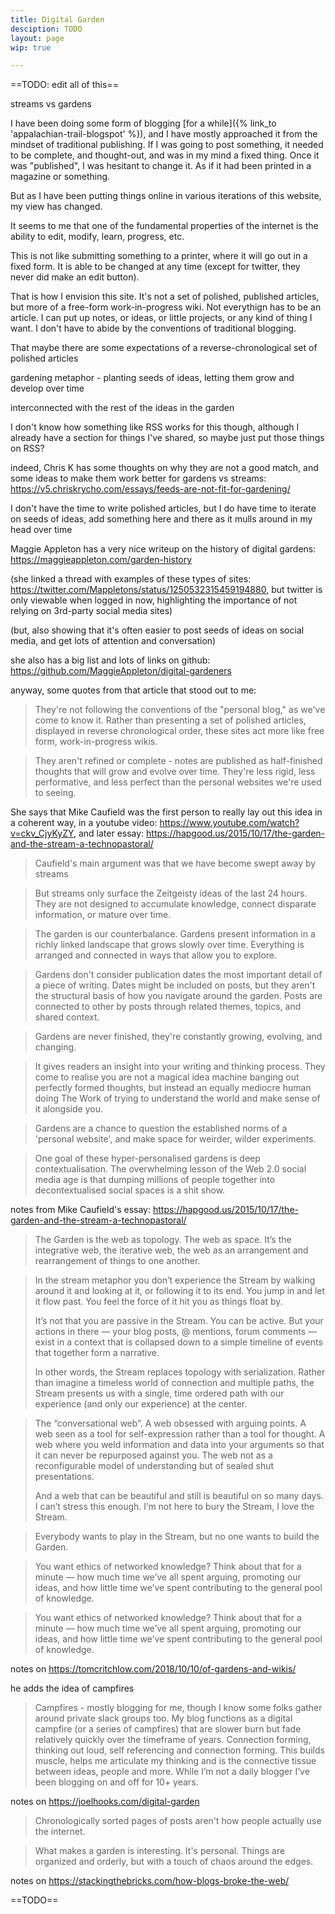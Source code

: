 ```yaml
---
title: Digital Garden
desciption: TODO
layout: page
wip: true

---
```


==TODO: edit all of this==

streams vs gardens

I have been doing some form of blogging [for a while]({% link_to 'appalachian-trail-blogspot' %}), and I have mostly approached it from the mindset of traditional publishing. If I was going to post something, it needed to be complete, and thought-out, and was in my mind a fixed thing. Once it was "published", I was hesitant to change it. As if it had been printed in a magazine or something.

But as I have been putting things online in various iterations of this website, my view has changed.

It seems to me that one of the fundamental properties of the internet is the ability to edit, modify, learn, progress, etc.

This is not like submitting something to a printer, where it will go out in a fixed form. It is able to be changed at any time (except for twitter, they never did make an edit button).

That is how I envision this site. It's not a set of polished, published articles, but more of a free-form work-in-progress wiki. Not everythign has to be an article. I can put up notes, or ideas, or little projects, or any kind of thing I want. I don't have to abide by the conventions of traditional blogging.

That maybe there are some expectations of a reverse-chronological set of polished articles

gardening metaphor - planting seeds of ideas, letting them grow and develop over time

interconnected with the rest of the ideas in the garden

I don't know how something like RSS works for this though, although I already have a section for things I've shared, so maybe just put those things on RSS?

indeed, Chris K has some thoughts on why they are not a good match, and some ideas to make them work better for gardens vs streams: https://v5.chriskrycho.com/essays/feeds-are-not-fit-for-gardening/

I don't have the time to write polished articles, but I do have time to iterate on seeds of ideas, add something here and there as it mulls around in my head over time

Maggie Appleton has a very nice writeup on the history of digital gardens: https://maggieappleton.com/garden-history

(she linked a thread with examples of these types of sites: https://twitter.com/Mappletons/status/1250532315459194880, but twitter is only viewable when logged in now, highlighting the importance of not relying on 3rd-party social media sites)

(but, also showing that it's often easier to post seeds of ideas on social media, and get lots of attention and conversation)

she also has a big list and lots of links on github: https://github.com/MaggieAppleton/digital-gardeners

anyway, some quotes from that article that stood out to me:

> They're not following the conventions of the "personal blog," as we've come to know it. Rather than presenting a set of polished articles, displayed in reverse chronological order, these sites act more like free form, work-in-progress wikis.

> They aren't refined or complete - notes are published as half-finished thoughts that will grow and evolve over time. They're less rigid, less performative, and less perfect than the personal websites we're used to seeing.

She says that Mike Caufield was the first person to really lay out this idea in a coherent way, in a youtube video: https://www.youtube.com/watch?v=ckv_CjyKyZY, and later essay: https://hapgood.us/2015/10/17/the-garden-and-the-stream-a-technopastoral/

> Caufield's main argument was that we have become swept away by streams

> But streams only surface the Zeitgeisty ideas of the last 24 hours. They are not designed to accumulate knowledge, connect disparate information, or mature over time.

> The garden is our counterbalance. Gardens present information in a richly linked landscape that grows slowly over time. Everything is arranged and connected in ways that allow you to explore.


> Gardens don't consider publication dates the most important detail of a piece of writing. Dates might be included on posts, but they aren't the structural basis of how you navigate around the garden. Posts are connected to other by posts through related themes, topics, and shared context.

> Gardens are never finished, they're constantly growing, evolving, and changing.

> It gives readers an insight into your writing and thinking process. They come to realise you are not a magical idea machine banging out perfectly formed thoughts, but instead an equally mediocre human doing The Work of trying to understand the world and make sense of it alongside you.

> Gardens are a chance to question the established norms of a 'personal website', and make space for weirder, wilder experiments.

> One goal of these hyper-personalised gardens is deep contextualisation. The overwhelming lesson of the Web 2.0 social media age is that dumping millions of people together into decontextualised social spaces is a shit show.



notes from Mike Caufield's essay: https://hapgood.us/2015/10/17/the-garden-and-the-stream-a-technopastoral/

> The Garden is the web as topology. The web as space. It’s the integrative web, the iterative web, the web as an arrangement and rearrangement of things to one another.

> In the stream metaphor you don’t experience the Stream by walking around it and looking at it, or following it to its end. You jump in and let it flow past. You feel the force of it hit you as things float by.
>
> It’s not that you are passive in the Stream. You can be active. But your actions in there — your blog posts, @ mentions, forum comments — exist in a context that is collapsed down to a simple timeline of events that together form a narrative.
>
> In other words, the Stream replaces topology with serialization. Rather than imagine a timeless world of connection and multiple paths, the Stream presents us with a single, time ordered path with our experience (and only our experience) at the center.

> The “conversational web”. A web obsessed with arguing points. A web seen as a tool for self-expression rather than a tool for thought. A web where you weld information and data into your arguments so that it can never be repurposed against you. The web not as a reconfigurable model of understanding but of sealed shut presentations.
>
> And a web that can be beautiful and still is beautiful on so many days. I can’t stress this enough. I’m not here to bury the Stream, I love the Stream.

> Everybody wants to play in the Stream, but no one wants to build the Garden.

> You want ethics of networked knowledge? Think about that for a minute — how much time we’ve all spent arguing, promoting our ideas, and how little time we’ve spent contributing to the general pool of knowledge.

> You want ethics of networked knowledge? Think about that for a minute — how much time we’ve all spent arguing, promoting our ideas, and how little time we’ve spent contributing to the general pool of knowledge.


notes on https://tomcritchlow.com/2018/10/10/of-gardens-and-wikis/

he adds the idea of campfires

> Campfires - mostly blogging for me, though I know some folks gather around private slack groups too. My blog functions as a digital campfire (or a series of campfires) that are slower burn but fade relatively quickly over the timeframe of years. Connection forming, thinking out loud, self referencing and connection forming. This builds muscle, helps me articulate my thinking and is the connective tissue between ideas, people and more. While I’m not a daily blogger I’ve been blogging on and off for 10+ years.



notes on https://joelhooks.com/digital-garden

> Chronologically sorted pages of posts aren't how people actually use the internet.

> What makes a garden is interesting. It's personal. Things are organized and orderly, but with a touch of chaos around the edges.



notes on https://stackingthebricks.com/how-blogs-broke-the-web/

==TODO==
